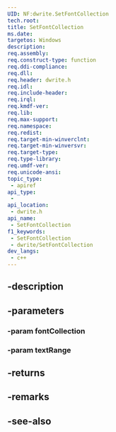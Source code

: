 ```yaml
---
UID: NF:dwrite.SetFontCollection
tech.root: 
title: SetFontCollection
ms.date: 
targetos: Windows
description: 
req.assembly: 
req.construct-type: function
req.ddi-compliance: 
req.dll: 
req.header: dwrite.h
req.idl: 
req.include-header: 
req.irql: 
req.kmdf-ver: 
req.lib: 
req.max-support: 
req.namespace: 
req.redist: 
req.target-min-winverclnt: 
req.target-min-winversvr: 
req.target-type: 
req.type-library: 
req.umdf-ver: 
req.unicode-ansi: 
topic_type:
 - apiref
api_type:
 - 
api_location:
 - dwrite.h
api_name:
 - SetFontCollection
f1_keywords:
 - SetFontCollection
 - dwrite/SetFontCollection
dev_langs:
 - c++
---
```


## -description

## -parameters

### -param fontCollection

### -param textRange

## -returns

## -remarks

## -see-also

